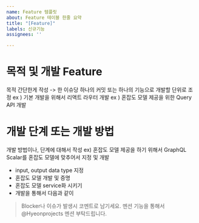 ```yaml
---
name: Feature 템플릿
about: Feature 테이블 한줄 요약
title: "[Feature]"
labels: 신규기능
assignees: ''

---
```


# 목적 및 개발 Feature
목적 간단한게 작성 -> 한 이슈당 하나의 커밋 또는 하나의 기능으로 개발할 단위로 조정
ex ) 기본 개발을 위해서 리액트 라우터 개발
ex ) 혼잡도 모델 제공을 위한 Query API 개발

# 개발 단계 또는 개발 방법
개발 방법이나, 단계에 대해서 작성
ex)
혼잡도 모델 제공을 하기 위해서 GraphQL Scalar를 혼잡도 모델에 맞추어서 지정 및 개발
- input, output data type 지정
- 혼잡도 모델 개발 및 증명
- 혼잡도 모델 service화 시키기
- 개발을 통해서 다음과 같이 

> Blocker나 이슈가 발생시 코멘트로 남기세요. 멘션 기능을 통해서 @Hyeonprojects 멘션 부탁드립니다.
